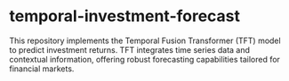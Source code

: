 # temporal-investment-forecast
This repository implements the Temporal Fusion Transformer (TFT) model to predict investment returns. TFT integrates time series data and contextual information, offering robust forecasting capabilities tailored for financial markets.
